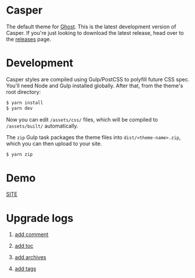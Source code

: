 # Casper

The default theme for [Ghost](http://github.com/tryghost/ghost/). This is the latest development version of Casper. If you're just looking to download the latest release, head over to the [releases](https://github.com/TryGhost/Casper/releases) page.

# Development

Casper styles are compiled using Gulp/PostCSS to polyfill future CSS spec. You'll need Node and Gulp installed globally. After that, from the theme's root directory:

```bash
$ yarn install
$ yarn dev
```

Now you can edit `/assets/css/` files, which will be compiled to `/assets/built/` automatically.

The `zip` Gulp task packages the theme files into `dist/<theme-name>.zip`, which you can then upload to your site.

```bash
$ yarn zip
```
# Demo

[SITE](http://fe2o3.club:8000)

# Upgrade logs

1.  [add comment](https://github.com/amanoooooooooooooooo/ghost-theme-casper/commit/8fe80c34bbfcb65a57cd328ead1ee3039cb9b793)

2.  [add toc](https://github.com/amanoooooooooooooooo/ghost-theme-casper/commit/1ec342ee18324456f8d0842695cb158a649d4444)

3.  [add archives](https://github.com/amanoooooooooooooooo/ghost-theme-casper/commit/c703bc3f47676c569af55952d43413910fe6fe82)

4.  [add tags](https://github.com/amanoooooooooooooooo/ghost-theme-casper/commit/f009f17d3fd5ecaebf77bd343a2109e5fac7527f)
